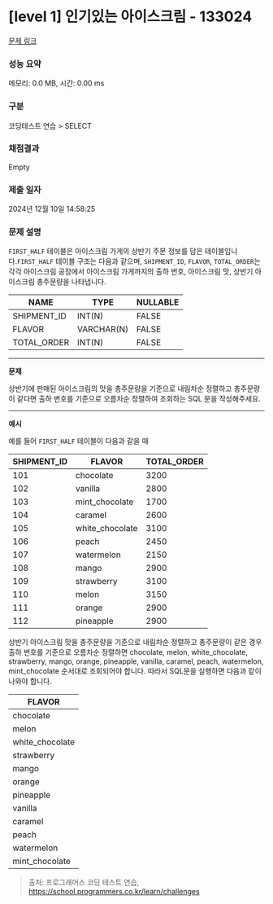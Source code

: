 # \[level 1] 인기있는 아이스크림 - 133024

[문제 링크](https://school.programmers.co.kr/learn/courses/30/lessons/133024)

### 성능 요약

메모리: 0.0 MB, 시간: 0.00 ms

### 구분

코딩테스트 연습 > SELECT

### 채점결과

Empty

### 제출 일자

2024년 12월 10일 14:58:25

### 문제 설명

`FIRST_HALF` 테이블은 아이스크림 가게의 상반기 주문 정보를 담은 테이블입니다.`FIRST_HALF` 테이블 구조는 다음과 같으며, `SHIPMENT_ID`, `FLAVOR`, `TOTAL_ORDER`는 각각 아이스크림 공장에서 아이스크림 가게까지의 출하 번호, 아이스크림 맛, 상반기 아이스크림 총주문량을 나타냅니다.

| NAME         | TYPE       | NULLABLE |
| ------------ | ---------- | -------- |
| SHIPMENT\_ID | INT(N)     | FALSE    |
| FLAVOR       | VARCHAR(N) | FALSE    |
| TOTAL\_ORDER | INT(N)     | FALSE    |

***

**문제**

상반기에 판매된 아이스크림의 맛을 총주문량을 기준으로 내림차순 정렬하고 총주문량이 같다면 출하 번호를 기준으로 오름차순 정렬하여 조회하는 SQL 문을 작성해주세요.

***

**예시**

예를 들어 `FIRST_HALF` 테이블이 다음과 같을 때

| SHIPMENT\_ID | FLAVOR           | TOTAL\_ORDER |
| ------------ | ---------------- | ------------ |
| 101          | chocolate        | 3200         |
| 102          | vanilla          | 2800         |
| 103          | mint\_chocolate  | 1700         |
| 104          | caramel          | 2600         |
| 105          | white\_chocolate | 3100         |
| 106          | peach            | 2450         |
| 107          | watermelon       | 2150         |
| 108          | mango            | 2900         |
| 109          | strawberry       | 3100         |
| 110          | melon            | 3150         |
| 111          | orange           | 2900         |
| 112          | pineapple        | 2900         |

상반기 아이스크림 맛을 총주문량을 기준으로 내림차순 정렬하고 총주문량이 같은 경우 출하 번호를 기준으로 오름차순 정렬하면 chocolate, melon, white\_chocolate, strawberry, mango, orange, pineapple, vanilla, caramel, peach, watermelon, mint\_chocolate 순서대로 조회되어야 합니다. 따라서 SQL문을 실행하면 다음과 같이 나와야 합니다.

| FLAVOR           |
| ---------------- |
| chocolate        |
| melon            |
| white\_chocolate |
| strawberry       |
| mango            |
| orange           |
| pineapple        |
| vanilla          |
| caramel          |
| peach            |
| watermelon       |
| mint\_chocolate  |

> 출처: 프로그래머스 코딩 테스트 연습, https://school.programmers.co.kr/learn/challenges
